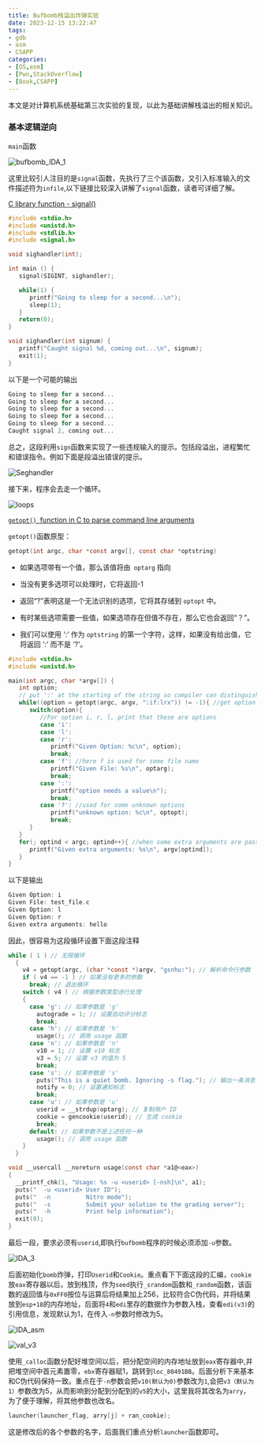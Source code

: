 ```yaml
---
title: Bufbomb栈溢出炸弹实验
date: 2023-12-15 13:22:47
tags: 
- gdb
- asm
- CSAPP
categories: 
- [OS,asm]
- [Pwn,StackOverflow]
- [Book,CSAPP]
---
```


本文是对计算机系统基础第三次实验的复现，以此为基础讲解栈溢出的相关知识。

<!--more-->

### 基本逻辑逆向

`main`函数

![bufbomb_IDA_1](../../../../../OneDrive/图片/Blog/Bufbomb栈溢出炸弹实验/bufbomb_IDA_1.png)

这里比较引人注目的是`signal`函数，先执行了三个该函数，又引入标准输入的文件描述符为`infile`,以下链接比较深入讲解了`signal`函数，读者可详细了解。

[C library function - signal()](https://www.tutorialspoint.com/c_standard_library/c_function_signal.htm)

```c
#include <stdio.h>
#include <unistd.h>
#include <stdlib.h>
#include <signal.h>

void sighandler(int);

int main () {
   signal(SIGINT, sighandler);

   while(1) {
      printf("Going to sleep for a second...\n");
      sleep(1); 
   }
   return(0);
}

void sighandler(int signum) {
   printf("Caught signal %d, coming out...\n", signum);
   exit(1);
}
```

以下是一个可能的输出

```c
Going to sleep for a second...
Going to sleep for a second...
Going to sleep for a second...
Going to sleep for a second...
Going to sleep for a second...
Caught signal 2, coming out...
```

总之，这段利用`sign`函数来实现了一些违规输入的提示。包括段溢出，进程繁忙和错误指令。例如下面是段溢出错误的提示。

![Seghandler](../../../../../OneDrive/图片/Blog/Bufbomb栈溢出炸弹实验/Seghandler.png)

接下来，程序会去走一个循环。

![loops](../../../../../OneDrive/图片/Blog/Bufbomb栈溢出炸弹实验/loops.png)

[`getopt() `function in C to parse command line arguments](https://www.tutorialspoint.com/getopt-function-in-c-to-parse-command-line-arguments)

`getopt()`函数原型：

```c
getopt(int argc, char *const argv[], const char *optstring)
```

- 如果选项带有一个值，那么该值将由` optarg` 指向

- 当没有更多选项可以处理时，它将返回-1
- 返回“?”表明这是一个无法识别的选项，它将其存储到 `optopt` 中。

- 有时某些选项需要一些值，如果选项存在但值不存在，那么它也会返回“？”。
- 我们可以使用 ‘:’ 作为 `optstring` 的第一个字符，这样，如果没有给出值，它将返回 ‘:’ 而不是 ‘?’。

```c
#include <stdio.h>
#include <unistd.h>

main(int argc, char *argv[]) {
   int option;
   // put ':' at the starting of the string so compiler can distinguish between '?' and ':'
   while((option = getopt(argc, argv, ":if:lrx")) != -1){ //get option from the getopt() method
      switch(option){
         //For option i, r, l, print that these are options
         case 'i':
         case 'l':
         case 'r':
            printf("Given Option: %c\n", option);
            break;
         case 'f': //here f is used for some file name
            printf("Given File: %s\n", optarg);
            break;
         case ':':
            printf("option needs a value\n");
            break;
         case '?': //used for some unknown options
            printf("unknown option: %c\n", optopt);
            break;
      }
   }
   for(; optind < argc; optind++){ //when some extra arguments are passed
      printf("Given extra arguments: %s\n", argv[optind]);
   }
}
```

以下是输出

```c
Given Option: i
Given File: test_file.c
Given Option: l
Given Option: r
Given extra arguments: hello
```

因此，很容易为这段循环设置下面这段注释

```c
while ( 1 ) // 无限循环
  {
    v4 = getopt(argc, (char *const *)argv, "gsnhu:"); // 解析命令行参数
    if ( v4 == -1 ) // 如果没有更多的参数
      break; // 退出循环
    switch ( v4 ) // 根据参数类型进行处理
    {
      case 'g': // 如果参数是 'g'
        autograde = 1; // 设置自动评分标志
        break;
      case 'h': // 如果参数是 'h'
        usage(); // 调用 usage 函数
      case 'n': // 如果参数是 'n'
        v10 = 1; // 设置 v10 标志
        v3 = 5; // 设置 v3 的值为 5
        break;
      case 's': // 如果参数是 's'
        puts("This is a quiet bomb. Ignoring -s flag."); // 输出一条消息
        notify = 0; // 设置通知标志
        break;
      case 'u': // 如果参数是 'u'
        userid = __strdup(optarg); // 复制用户 ID
        cookie = gencookie(userid); // 生成 cookie
        break;
      default: // 如果参数不是上述任何一种
        usage(); // 调用 usage 函数
    }
  }
```

```c
void __usercall __noreturn usage(const char *a1@<eax>)
{
  __printf_chk(1, "Usage: %s -u <userid> [-nsh]\n", a1);
  puts("  -u <userid> User ID");
  puts("  -n          Nitro mode");
  puts("  -s          Submit your solution to the grading server");
  puts("  -h          Print help information");
  exit(0);
}
```

最后一段，要求必须有`userid`,即执行`bufbomb`程序的时候必须添加`-u`参数。

![IDA_3](../../../../../OneDrive/图片/Blog/Bufbomb栈溢出炸弹实验/IDA_3.png)

后面初始化`bomb`炸弹，打印`Userid`和`Cookie`。重点看下下面这段的汇编，`cookie`放`eax`寄存器以后，放到栈顶，作为`seed`执行`_srandom`函数和`_random`函数，该函数的返回值与`0xFF0`按位与运算后将结果加上256，比较符合C伪代码，并将结果放到`esp+18`的内存地址，后面将`4`和`edi`里存的数据作为参数入栈，查看`edi(v3)`的引用信息，发现默认为1，在传入`-n`参数时修改为5。

![IDA_asm](../../../../../OneDrive/图片/Blog/Bufbomb栈溢出炸弹实验/IDA_asm.png)

![val_v3](../../../../../OneDrive/图片/Blog/Bufbomb栈溢出炸弹实验/val_v3.png)

使用`_calloc`函数分配好堆空间以后，把分配空间的内存地址放到`eax`寄存器中,并把堆空间中首元素置零，`ebx`寄存器赋1，跳转到`loc_80491BB`。后面分析下来基本和C伪代码保持一致。重点在于`-n`参数会把`v10(默认为0)`参数改为`1`,会把`v3（默认为1）`参数改为5，从而影响到分配到分配到的`v5`的大小，这里我将其改名为`arry`，为了便于理解，将其他参数也改名。

```c
launcher(launcher_flag, arry[j] + ran_cookie);
```

这是修改后的各个参数的名字，后面我们重点分析`launcher`函数即可。
